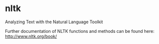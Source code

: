 # nltk

Analyzing Text with the Natural Language Toolkit

Further documentation of NLTK functions and methods can be found here: http://www.nltk.org/book/
